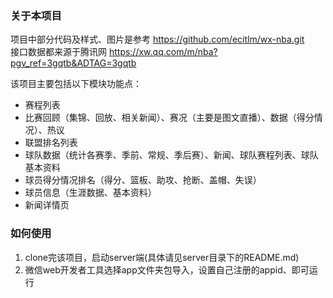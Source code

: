 ### 关于本项目
项目中部分代码及样式、图片是参考 https://github.com/ecitlm/wx-nba.git  
接口数据都来源于腾讯网  https://xw.qq.com/m/nba?pgv_ref=3gqtb&ADTAG=3gqtb  

该项目主要包括以下模块功能点：  
* 赛程列表
* 比赛回顾（集锦、回放、相关新闻）、赛况（主要是图文直播）、数据（得分情况）、热议
* 联盟排名列表
* 球队数据（统计各赛季、季前、常规、季后赛）、新闻、球队赛程列表、球队基本资料  
* 球员得分情况排名（得分、篮板、助攻、抢断、盖帽、失误）
* 球员信息（生涯数据、基本资料）
* 新闻详情页


### 如何使用
1. clone完该项目，启动server端(具体请见server目录下的README.md)
2. 微信web开发者工具选择app文件夹包导入，设置自己注册的appid、即可运行

